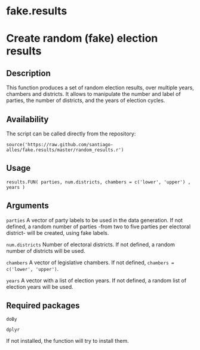 # fake.results
Create random (fake) election results
=====================================

Description
------------------

This function produces a set of random election results, over multiple years, chambers and districts. It allows to manipulate the number and label of parties, the number of districts, and the years of election cycles.


Availability
------------------

The script can be called directly from the repository:
<pre><code>source('https://raw.github.com/santiago-alles/fake.results/master/random_results.r')</code></pre>

Usage
------------------

<pre><code>results.FUN( parties, num.districts, chambers = c('lower', 'upper') , years )</code></pre>

Arguments
------------------

<code>parties</code> A vector of party labels to be used in the data generation. If not defined, a random number of parties -from two to five parties per electoral district- will be created, using fake labels.

<code>num.districts</code> Number of electoral districts. If not defined, a random number of districts will be used.

<code>chambers</code> A vector of legislative chambers. If not defined, <code>chambers = c('lower', 'upper')</code>.

<code>years</code> A vector with a list of election years. If not defined, a random list of election years will be used.

Required packages 
------------------

<pre><code>doBy</pre></code>
<pre><code>dplyr</pre></code>

If not installed, the function will try to install them.


